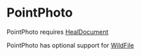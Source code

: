 PointPhoto
==========

PointPhoto requires [HealDocument](https://github.com/TRP-Solutions/heal-document)

PointPhoto has optional support for [WildFile](https://github.com/TRP-Solutions/wild-file)